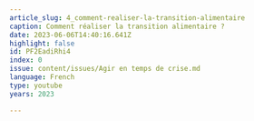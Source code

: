 ```yaml
---
article_slug: 4_comment-realiser-la-transition-alimentaire
caption: Comment réaliser la transition alimentaire ?
date: 2023-06-06T14:40:16.641Z
highlight: false
id: PF2EadiRhi4
index: 0
issue: content/issues/Agir en temps de crise.md
language: French
type: youtube
years: 2023

---
```

